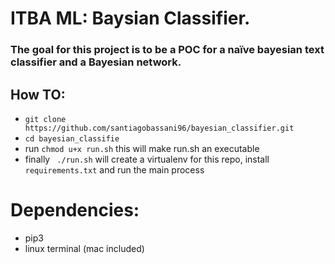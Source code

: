 # ITBA ML: Baysian Classifier.
### The goal for this project is to be a POC for a naïve bayesian text classifier and a Bayesian network.


## How TO:
- `git clone https://github.com/santiagobassani96/bayesian_classifier.git`
-  `cd bayesian_classifie`
- run  `chmod u+x run.sh` this will make run.sh an executable
- finally ` ./run.sh` will create a virtualenv for this repo, install `requirements.txt` and run the main process



# Dependencies:
* pip3
* linux terminal (mac included)

